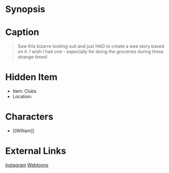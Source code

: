 # Synopsis


# Caption
> Saw this bizarre looking suit and just HAD to create a wee story based on it. I wish I had one - especially for doing the groceries during these strange times!

# Hidden Item
* Item: Clubs
* Location: <spoiler></spoiler>

# Characters
* [[William]]

# External Links
[Instagram](https://www.instagram.com/p/B7ACc6SDWCx/)
[Webtoons](https://www.webtoons.com/en/challenge/twistwood-tales/27-the-isolator-suit/viewer?title_no=344740&episode_no=30)